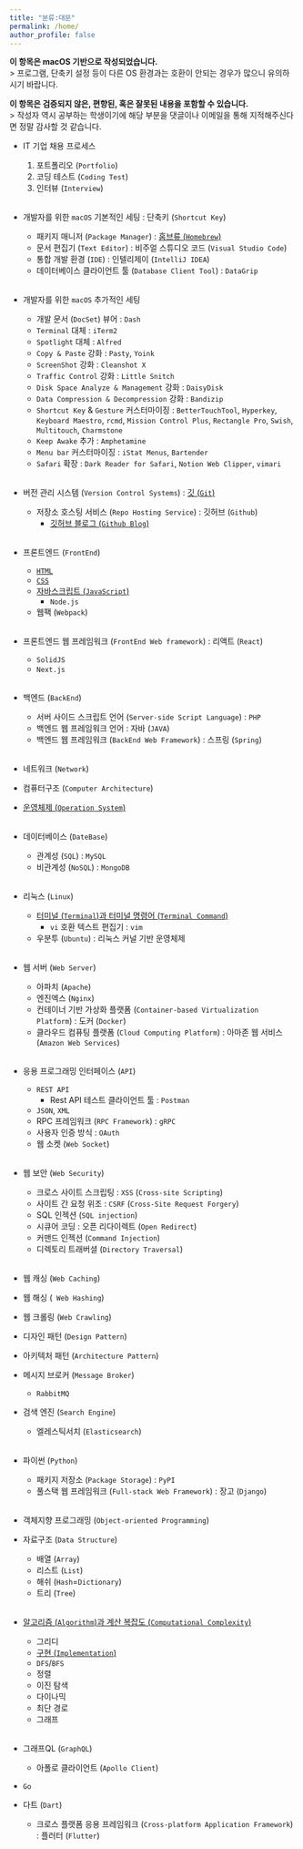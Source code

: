 ```yaml
---
title: "분류:대문"
permalink: /home/
author_profile: false
---
```


<p class="notice--info"><strong>이 항목은 macOS 기반으로 작성되었습니다.</strong><br>> 프로그램, 단축키 설정 등이 다른 OS 환경과는 호환이 안되는 경우가 많으니 유의하시기 바랍니다.</p>

<p class="notice--warning"><strong>이 항목은 검증되지 않은, 편향된, 혹은 잘못된 내용을 포함할 수 있습니다.</strong><br>> 작성자 역시 공부하는 학생이기에 해당 부분을 댓글이나 이메일을 통해 지적해주신다면 정말 감사할 것 같습니다.</p>

- IT 기업 채용 프로세스
  1. 포트폴리오 (```Portfolio```)
  2. 코딩 테스트 (```Coding Test```)
  3. 인터뷰 (```Interview```)
<br><br>

- 개발자를 위한 ```macOS``` 기본적인 세팅 : 단축키 (```Shortcut Key```)
  - 패키지 매니저 (```Package Manager```) : <a href="https://pocj8ur4in.github.io/mac/homebrew1/">홈브류 (```Homebrew```)</a>
  - 문서 편집기 (```Text Editor```) : 비주얼 스튜디오 코드 (```Visual Studio Code```)
  - 통합 개발 환경 (```IDE```) : 인텔리제이 (```IntelliJ IDEA```)
  - 데이터베이스 클라이언트 툴 (```Database Client Tool```) : ```DataGrip```
<br><br>

- 개발자를 위한 ```macOS``` 추가적인 세팅
  - 개발 문서 (```DocSet```) 뷰어 : ```Dash```
  - ```Terminal``` 대체 : ```iTerm2```
  - ```Spotlight``` 대체 : ```Alfred```
  - ```Copy & Paste``` 강화 : ```Pasty```, ```Yoink```
  - ```ScreenShot``` 강화 : ```Cleanshot X```
  - ```Traffic Control``` 강화 : ```Little Snitch```
  - ```Disk Space Analyze & Management``` 강화 : ```DaisyDisk```
  - ```Data Compression & Decompression``` 강화 : ```Bandizip```
  - ```Shortcut Key``` & ```Gesture``` 커스터마이징 : ```BetterTouchTool```, ```Hyperkey```, ```Keyboard Maestro```, ```rcmd```, ```Mission Control Plus```, ```Rectangle Pro```, ```Swish```, ```Multitouch```, ```Charmstone```
  - ```Keep Awake``` 추가 : ```Amphetamine``` 
  - ```Menu bar``` 커스터마이징 : ```iStat Menus```, ```Bartender```
  - ```Safari``` 확장 : ```Dark Reader for Safari```, ```Notion Web Clipper```, ```vimari```
<br><br>

- 버전 관리 시스템 (```Version Control Systems```) : <a href="https://pocj8ur4in.github.io/git/git2/">깃 (```Git```)</a>
  - 저장소 호스팅 서비스 (```Repo Hosting Service```) : 깃허브 (```Github```)
    - <a href="https://pocj8ur4in.github.io/git/git1/">깃허브 블로그 (```Github Blog```)</a>
<br><br>

- 프론트엔드 (```FrontEnd```)
  - <a href="https://pocj8ur4in.github.io/frontend/html1/">```HTML```</a>
  - <a href="https://pocj8ur4in.github.io/frontend/css1/">```CSS```</a>
  - <a href="https://pocj8ur4in.github.io/frontend/js1/">자바스크립트 (```JavaScript```)</a> 
    - ```Node.js``` 
  - 웹팩 (```Webpack```)
<br><br>

- 프론트엔드 웹 프레임워크 (```FrontEnd Web framework```) : 리액트 (```React```)
    - ```SolidJS```
    - ```Next.js```
<br><br>

- 백엔드 (```BackEnd```)
  - 서버 사이드 스크립트 언어 (```Server-side Script Language```) : ```PHP```
  - 백엔드 웹 프레임워크 언어 : 자바 (```JAVA```)
  - 백엔드 웹 프레임워크 (```BackEnd Web Framework```) : 스프링 (```Spring```)
<br><br>

- 네트워크 (```Network```)
- 컴퓨터구조 (```Computer Architecture```)
- <a href="https://pocj8ur4in.github.io/backend/os1/">운영체제 (```Operation System```)</a>
<br><br>

- 데이터베이스 (```DateBase```)
  - 관계성 (```SQL```) : ```MySQL```
  - 비관계성 (```NoSQL```) : ```MongoDB``` 
<br><br>

- 리눅스 (```Linux```)
    - <a href="https://pocj8ur4in.github.io/git/git3/">터미널 (```Terminal```)과 터미널 명령어 (```Terminal Command```)</a> 
      - ```vi``` 호환 텍스트 편집기 : ```vim```
    - 우분투 (```Ubuntu```) : 리눅스 커널 기반 운영체제
<br><br>

- 웹 서버 (```Web Server```)
  - 아파치 (```Apache```)
  - 엔진엑스 (```Nginx```)
  - 컨테이너 기반 가상화 플랫폼 (```Container-based Virtualization Platform```) : 도커 (```Docker```) 
  - 클라우드 컴퓨팅 플랫폼 (```Cloud Computing Platform```) : 아마존 웹 서비스 (```Amazon Web Services```)
<br><br>

- 응용 프로그래밍 인터페이스 (```API```)
  - ```REST API```
    - Rest API 테스트 클라이언트 툴 : ```Postman```
  - ```JSON```, ```XML```
  - RPC 프레임워크 (```RPC Framework```) : ```gRPC```
  - 사용자 인증 방식 : ```OAuth```
  - 웹 소켓 (```Web Socket```) 
<br><br>

- 웹 보안 (```Web Security```)
  - 크로스 사이트 스크립팅 : ```XSS``` (```Cross-site Scripting```)
  - 사이트 간 요청 위조 : ```CSRF``` (```Cross-Site Request Forgery```)
  - SQL 인젝션 (```SQL injection```)
  - 시큐어 코딩 : 오픈 리다이렉트 (```Open Redirect```)
  - 커맨드 인젝션 (```Command Injection```)
  - 디렉토리 트래버셜 (```Directory Traversal```)
<br><br>

- 웹 캐싱 (```Web Caching```)
- 웹 해싱 (``` Web Hashing```)
- 웹 크롤링 (```Web Crawling```)
- 디자인 패턴 (```Design Pattern```)
- 아키텍처 패턴 (```Architecture Pattern```)
- 메시지 브로커 (```Message Broker```)
  - ```RabbitMQ```
- 검색 엔진 (```Search Engine```)
  - 엘레스틱서치 (```Elasticsearch```)
<br><br>

- 파이썬 (```Python```)
  - 패키지 저장소 (```Package Storage```) : ```PyPI```
  - 풀스택 웹 프레임워크 (```Full-stack Web Framework```) : 장고 (```Django```)
<br><br>

- 객체지향 프로그래밍 (```Object-oriented Programming```)
- 자료구조 (```Data Structure```)
  - 배열 (```Array```)
  - 리스트 (```List```)
  - 해쉬 (```Hash```=```Dictionary```)
  - 트리 (```Tree```)
<br><br>

- <a href="https://pocj8ur4in.github.io/algorithm/algorithm1/">알고리즘 (```Algorithm```)과 계산 복잡도 (```Computational Complexity```)</a>
  - 그리디
  - <a href="https://pocj8ur4in.github.io/algorithm/algorithm2/">구현 (```Implementation```)</a>
  - ```DFS```/```BFS```
  - 정렬
  - 이진 탐색
  - 다이나믹
  - 최단 경로
  - 그래프
<br><br>

- 그래프QL (```GraphQL```)
  - 아폴로 클라이언트 (```Apollo Client```)
- ```Go```
- 다트 (```Dart```)
  - 크로스 플랫폼 응용 프레임워크 (```Cross-platform Application Framework```) : 플러터 (```Flutter```)
<br><br>